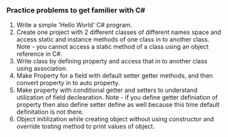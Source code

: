 ### Practice problems to get familier with C#
1. Write a simple 'Hello World' C# program. 
2. Create one project with 2 different classes of different names space and access static and instance methods of one class in to another class.
Note - you cannot access a static method of a class using an object reference in C#. 
3. Write class by defining property and access that in to another class using association. 
4. Make Property for a field with default setter getter methods, and then convert property in to auto property.
5. Make property with conditional getter and setters to understand utilization of field declearation. 
Note - if you define getter definiation of property then also define setter define as well because this time default definitation is not there.
6. Object initilization while creating object without using constructor and override tosting method to print values of object.







